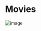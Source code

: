 # Movies


![image](https://user-images.githubusercontent.com/45512345/188307795-27563409-0023-49bd-b056-b359cbb52c73.png)
